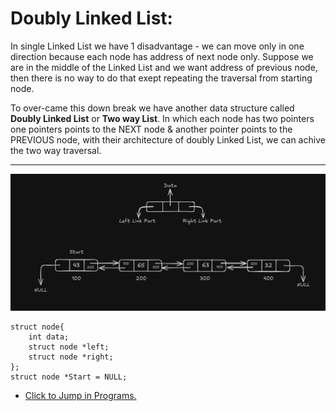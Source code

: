 # Doubly Linked List:

In single Linked List we have 1 disadvantage - we can move only in one direction because each node has address of next node only. Suppose we are in the middle of the Linked List and we want address of previous node, then there is no way to do that exept repeating the traversal from starting node.

To over-came this down break we have another data structure called **Doubly Linked List** or **Two way List**. In which each node has two pointers one pointers points to the NEXT node & another pointer points to the PREVIOUS node, with their architecture of doubly Linked List, we can achive the two way traversal.

--- 
![Doubly_Linked_list_structure](Doubly_Linked_list_structure.png)
```
struct node{
    int data;
    struct node *left;
    struct node *right;
};
struct node *Start = NULL;
```

- [Click to Jump in Programs.](Doubly_LinkedList.c)